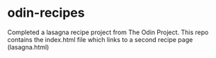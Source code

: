 # odin-recipes
Completed a lasagna recipe project from The Odin Project. This repo contains the index.html file which links to a second recipe page (lasagna.html)